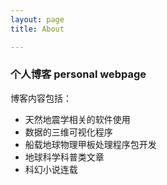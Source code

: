 ```yaml
---
layout: page 
title: About

---
```


### 个人博客 personal webpage

博客内容包括：
- 天然地震学相关的软件使用
- 数据的三维可视化程序
- 船载地球物理甲板处理程序包开发
- 地球科学科普类文章
- 科幻小说连载
